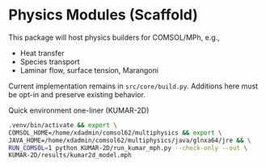 # Physics Modules (Scaffold)

This package will host physics builders for COMSOL/MPh, e.g.,
- Heat transfer
- Species transport
- Laminar flow, surface tension, Marangoni

Current implementation remains in `src/core/build.py`. Additions here must be
opt-in and preserve existing behavior.

Quick environment one-liner (KUMAR-2D)
```bash
.venv/bin/activate && export \
COMSOL_HOME=/home/xdadmin/comsol62/multiphysics && export \
JAVA_HOME=/home/xdadmin/comsol62/multiphysics/java/glnxa64/jre && \
RUN_COMSOL=1 python KUMAR-2D/run_kumar_mph.py --check-only --out \
KUMAR-2D/results/kumar2d_model.mph
```

